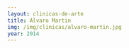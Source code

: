 ```yaml
---
layout: clinicas-de-arte
title: Alvaro Martin
img: /img/clinicas/alvaro-martin.jpg
year: 2014
---
```


